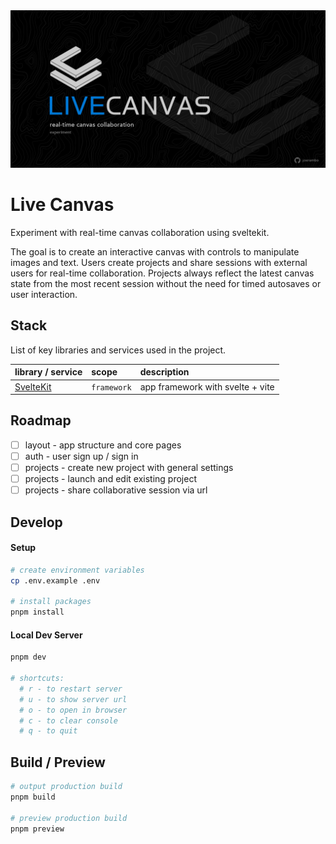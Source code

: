 <picture>
  <source media="(prefers-color-scheme: dark)"  srcset="/static/gh-live-canvas.png">
  <source media="(prefers-color-scheme: light)" srcset="/static/gh-live-canvas.png">
  <img alt="Live Canvas: Real-Time Canvas Collaboration" src="/static/gh-live-canvas.png">
</picture>

# Live Canvas

Experiment with real-time canvas collaboration using sveltekit.

The goal is to create an interactive canvas with controls to manipulate images and text. Users create projects and share sessions with external users for real-time collaboration. Projects always reflect the latest canvas state from the most recent session without the need for timed autosaves or user interaction.

## Stack

List of key libraries and services used in the project.

| library / service                            | scope       | description                      |
| :------------------------------------------- | :---------- | :------------------------------- |
| [SvelteKit](https://github.com/sveltejs/kit) | `framework` | app framework with svelte + vite |

## Roadmap

- [ ] layout - app structure and core pages
- [ ] auth - user sign up / sign in
- [ ] projects - create new project with general settings
- [ ] projects - launch and edit existing project
- [ ] projects - share collaborative session via url

## Develop

#### Setup

```bash
# create environment variables
cp .env.example .env

# install packages
pnpm install
```

#### Local Dev Server

```bash
pnpm dev

# shortcuts:
  # r - to restart server
  # u - to show server url
  # o - to open in browser
  # c - to clear console
  # q - to quit
```

## Build / Preview

```bash
# output production build
pnpm build

# preview production build
pnpm preview
```
